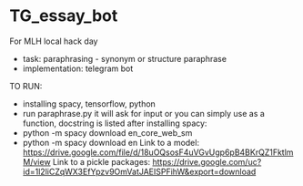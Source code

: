 # TG_essay_bot
For MLH local hack day

 - task: paraphrasing - synonym or structure paraphrase
 - implementation: telegram bot

TO RUN:
 - installing spacy, tensorflow, python
 - run paraphrase.py it will ask for input or you can simply use as a function, docstring is listed
 after installing spacy:
 - python -m spacy download en_core_web_sm
 - python -m spacy download en
Link to a model:
https://drive.google.com/file/d/18uOQsosF4uVGvUgp6pB4BKrQZ1FktlmM/view
Link to a pickle packages:
https://drive.google.com/uc?id=1l2liCZqWX3EfYpzv9OmVatJAEISPFihW&export=download
